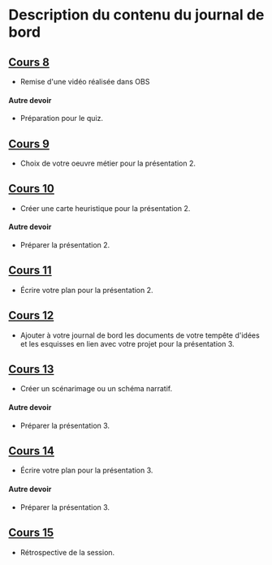 #  Description du contenu du journal de bord
## [Cours 8](cours_08.md) 
* Remise d'une vidéo réalisée dans OBS

#### Autre devoir
* Préparation pour le quiz. 

## [Cours 9](cours_09.md) 
* Choix de votre oeuvre métier pour la présentation 2.

## [Cours 10](cours_10.md) 
* Créer une carte heuristique pour la présentation 2.  

#### Autre devoir
* Préparer la présentation 2. 

## [Cours 11](cours_11.md) 
* Écrire votre plan pour la présentation 2. 

## [Cours 12](cours_12.md) 
* Ajouter à votre journal de bord les documents de votre tempête d'idées et les esquisses en lien avec votre projet pour la présentation 3. 


## [Cours 13](cours_13.md) 
* Créer un scénarimage ou un schéma narratif. 
#### Autre devoir
* Préparer la présentation 3. 

## [Cours 14](cours_14.md)
* Écrire votre plan pour la présentation 3. 

#### Autre devoir
* Préparer la présentation 3. 

## [Cours 15](cours_15.md)
* Rétrospective de la session. 
